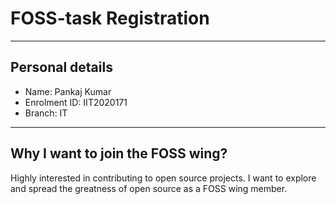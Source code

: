 # FOSS-task Registration
---

## Personal details
- Name: Pankaj Kumar
- Enrolment ID: IIT2020171
- Branch: IT

---

## Why I want to join the FOSS wing?
Highly interested in contributing to open source projects. I want to explore and spread the greatness of open source as a FOSS wing member.